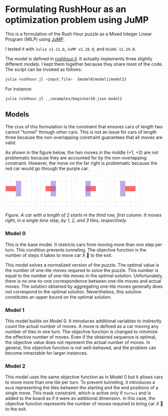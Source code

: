 # Formulating RushHour as an optimization problem using JuMP

This is a formulation of the Rush Hour puzzle as a Mixed Integer Linear Program (MILP) using [JuMP](https://jump.dev/).

I tested it with `Julia v1.11.6`,  `JuMP v1.28.0`, and `HiGHS v1.19.0`.

The model is defined in [rushhour.jl](./rushhour.jl). It actually implements three slightly different models. I kept them together because they share most of the code. The script can be invoked as follows:

```bash
julia rushhour.jl <input_file>  {model0|model1|model2}
```

For instance:

```bash
julia rushhour.jl ../examples/beginner10.json model2
```

## Models

The crux of this formulation is the constraint that ensures cars of length two cannot "tunnel" through other cars. This is not an issue for cars of length three because the non-overlapping constraint guarantees that all moves are valid.

As shown in the figure below, the two moves in the middle ($+1$, $+2$) are not problematic because they are accounted for by the non-overlapping constraint. However, the move on the far right is problematic because the red car would go through the purple car.

<img src="../images/xh20_pv12.svg" alt="Image 1" width="20%" style="display:inline-block; margin-right:2%;"><img src="../images/xh21_pv12.svg" alt="Image 1" width="20%" style="display:inline-block; margin-right:2%;"><img src="../images/xh22_pv12.svg" alt="Image 1" width="20%" style="display:inline-block; margin-right:2%;"><img src="../images/xh23_pv12.svg" alt="Image 1" width="20%" style="display:inline-block; margin-right:2%;">

*Figure. A car with a length of 2 starts in the third row, first column. It moves right, in a single time step,  by 1, 2, and 3 tiles, respectively.*


### Model 0

This is the base model. It restricts cars from moving more than one step per turn. This condition prevents tunneling. The objective function is the number of steps it takes to move car $X$ 🚗 to the exit.

This model solves a normalized version of the puzzle. The optimal value is the number of one-tile moves required to solve the puzzle. This number is equal to the number of one-tile moves in the optimal solution. Unfortunately, there is no one-to-one correspondence between one-tile moves and actual moves. The solution obtained by aggregating one-tile moves generally does not correspond to the optimal solution. Nevertheless, this solution constitutes an upper bound on the optimal solution.


### Model 1

This model builds on Model 0. It introduces additional variables to indirectly count the actual number of moves. A move is defined as a car moving any number of tiles in one turn. The objective function is changed to minimize the effective number of moves. Even if the obtained sequence is optimal, the objective value does not represent the actual number of moves. In general, this objective function is not well-behaved, and the problem can become intractable for larger instances.


### Model 2

This model uses the same objective function as in Model 0 but it allows cars to move more than one tile per turn. To prevent tunneling, it introduces a `mask` representing the tiles between the starting and the end positions of a single move. This mask constraint, which is active only if `turn=1` and is added to the board as if it were an additional dimension. In this case, the objective function represents the number of moves required to bring car $X$ 🚗 to the exit.